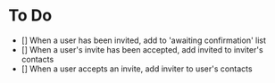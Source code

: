 # To Do
- [] When a user has been invited, add to 'awaiting confirmation' list
- [] When a user's invite has been accepted, add invited to inviter's contacts
- [] When a user accepts an invite, add inviter to user's contacts
